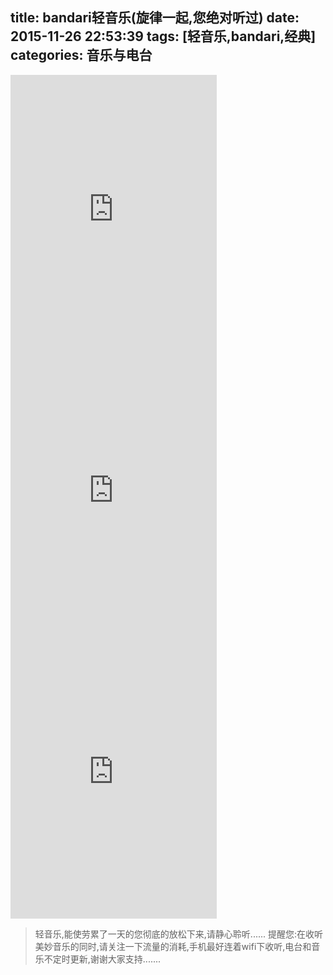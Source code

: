 title: bandari轻音乐(旋律一起,您绝对听过)
date: 2015-11-26 22:53:39
tags: [轻音乐,bandari,经典]
categories: 音乐与电台
---
<iframe frameborder="no" border="0" marginwidth="0" marginheight="0" width=330 height=450 src="http://music.163.com/outchain/player?type=1&id=2465053&auto=0&height=430"></iframe>
<iframe frameborder="no" border="0" marginwidth="0" marginheight="0" width=330 height=450 src="http://music.163.com/outchain/player?type=1&id=399568&auto=0&height=430"></iframe>
<!--more-->
<iframe frameborder="no" border="0" marginwidth="0" marginheight="0" width=330 height=450 src="http://music.163.com/outchain/player?type=1&id=399576&auto=0&height=430"></iframe>

>轻音乐,能使劳累了一天的您彻底的放松下来,请静心聆听......
>提醒您:在收听美妙音乐的同时,请关注一下流量的消耗,手机最好连着wifi下收听,电台和音乐不定时更新,谢谢大家支持.......